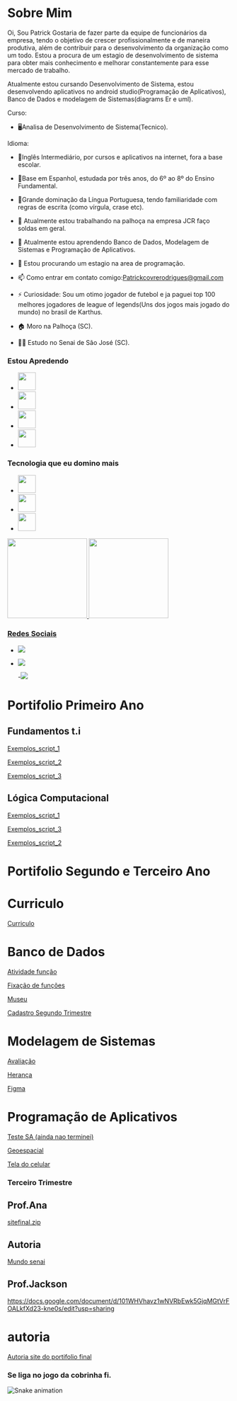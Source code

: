 # Sobre Mim


Oi, Sou Patrick
Gostaria de fazer parte da equipe de funcionários da empresa, tendo o objetivo de crescer profissionalmente e de maneira produtiva, além de contribuir para o desenvolvimento da organização como um todo. Estou a procura de um estagio de desenvolvimento de sistema para obter mais conhecimento e melhorar constantemente para esse mercado de trabalho.

Atualmente estou cursando Desenvolvimento de Sistema, estou desenvolvendo aplicativos no android studio(Programação de Aplicativos), Banco de Dados e modelagem de Sistemas(diagrams Er e uml).

Curso: 
- 🖥️Analisa de Desenvolvimento de Sistema(Tecnico).

Idioma:

- 📖Inglês Intermediário, por cursos e aplicativos na internet, fora a base escolar.

- 📖Base em Espanhol, estudada por três anos, do 6º ao 8º do Ensino Fundamental.

- 📖Grande dominação da Língua Portuguesa, tendo familiaridade com regras de escrita (como vírgula, crase etc).

- 🔭 Atualmente estou trabalhando na palhoça na empresa JCR faço soldas em geral.
- 🌱 Atualmente estou aprendendo Banco de Dados, Modelagem de Sistemas e Programação de Aplicativos.
- 🤔 Estou procurando um estagio na area de programação.
- 📫 Como entrar em contato comigo:Patrickcovrerodrigues@gmail.com
- ⚡ Curiosidade: Sou um otimo jogador de futebol e ja paguei top 100 melhores jogadores de league of legends(Uns dos jogos mais jogado do mundo) no brasil de Karthus.
- 🏠 Moro na Palhoça (SC).
- 👨‍🎓 Estudo no Senai de São José (SC).

### Estou Apredendo

- <img src="https://cdn.jsdelivr.net/gh/devicons/devicon/icons/git/git-original.svg" width="40" height="40"/>  
- <img src="https://cdn.jsdelivr.net/gh/devicons/devicon/icons/androidstudio/androidstudio-original.svg" width="40" height="40"/>
- <img src="https://cdn.jsdelivr.net/gh/devicons/devicon/icons/linux/linux-original.svg" width="40" height="40"/>
- <img src="https://cdn.jsdelivr.net/gh/devicons/devicon/icons/postgresql/postgresql-original.svg" width="40" height="40"/>

### Tecnologia que eu domino mais
- <img src="https://cdn.jsdelivr.net/gh/devicons/devicon/icons/androidstudio/androidstudio-original.svg" width="40" height="40"/>
- <img src="https://cdn.jsdelivr.net/gh/devicons/devicon/icons/postgresql/postgresql-original.svg" width="40" height="40"/>
- <img src="https://cdn.jsdelivr.net/gh/devicons/devicon/icons/git/git-original.svg" width="40" height="40"/>  

<div>
<a href="https://github.com/Patrickcovre">
<img height="180em" src="https://github-readme-stats.vercel.app/api/top-langs/?username=Patrickcovre&layout=compact&langs_count=7&theme=dracula"/>
<img height="180em" src="https://github-readme-stats.vercel.app/api?username=Patrickcovre&show_icons=true&theme=dracula&include_all_commits=true&count_private=true"/>
</div>

### Redes Sociais 
- <a href="https://instagram.com/patrickcovrerodrigues" target="_blank"><img src="https://img.shields.io/badge/-Instagram-%23E4405F?style=for-the-badge&logo=instagram&logoColor=white" target="_blank"></a>
- <a href = "mailto:patrickcovrerodrigues@gmail.com"><img src="https://img.shields.io/badge/Gmail-D14836?style=for-the-badge&logo=gmail&logoColor=white" target="_blank"></a>

  -<a href="https://www.twitch.tv/patrickcovre" target="_blank"><img src="https://img.shields.io/badge/Twitch-9146FF?style=for-the-badge&logo=twitch&logoColor=white" target="_blank"></a>
                    
          
          
          
          
         
         

# Portifolio Primeiro Ano
## Fundamentos t.i
[Exemplos_script_1](fundamentosti/avaliaçaopratica)


[Exemplos_script_2](/avaliacao13)



[Exemplos_script_3](/provati.sh)
## Lógica Computacional
[Exemplos_script_1](logicacomputacional/exmplos.java)

[Exemplos_script_3](/portifolio2b)

[Exemplos_script_2](/portifolio2b.java)

# Portifolio Segundo  e Terceiro Ano 

# Curriculo 
[Curriculo](https://github.com/Patrickcovre/Patrickcovre/blob/main/Curriculo/fotc.png)


# Banco de Dados

[Atividade função](https://github.com/Patrickcovre/Patrickcovre/blob/main/Banco%20de%20Dados/Atividade%20funções.sql)

[Fixação de funções](https://github.com/Patrickcovre/Patrickcovre/blob/main/Banco%20de%20Dados/Atividade%20de%20fixação%20Funções)

[Museu](https://github.com/Patrickcovre/Patrickcovre/blob/main/Banco%20de%20Dados/Museu.sql)

  [Cadastro Segundo Trimestre](https://github.com/Patrickcovre/Patrickcovre/files/10175484/Cadastro.2.zip)


# Modelagem de Sistemas

[Avaliação](https://github.com/Patrickcovre/Patrickcovre/blob/main/Modelagem%20de%20Sistemas/Modelagem%20de%20Sistemas%20(Avaliação))

[Herança](https://docs.google.com/document/d/1Bzom3lwLUS7gpPwTne_Yd_BRKWY-xxWMPwqLnio9Nbc/edit?usp=sharing)

[Figma](https://www.figma.com/file/OPSvyCtBvQAax7GFAglPk6/agiotagem?node-id=103%3A2)

# Programação de Aplicativos
  
[Teste SA (ainda nao terminei)](https://github.com/Patrickcovre/Patrickcovre/blob/main/Teste%20SA%20(ainda%20nao%20terminei)/Codigo)

[Geoespacial](https://github.com/Patrickcovre/Patrickcovre/blob/main/Programção%20de%20aplicativo/Geoespacial)

[Tela do celular](https://docs.google.com/document/d/13KP7L24ZLL4GnggWlBgeC5yR8HOVxHEmUmh0TzXy_7g/edit?usp=sharing)

### Terceiro Trimestre

## Prof.Ana
[sitefinal.zip](https://github.com/Patrickcovre/Patrickcovre/files/10175298/sitefinal.zip)
  ## Autoria
  [Mundo senai](https://docs.google.com/document/d/1w5b8odfC-xMFZ9GxgGF1cpyHjsT5rEkDUnaWEfRdg-o/edit?usp=sharing)

## Prof.Jackson
https://docs.google.com/document/d/101WHVhavz1wNVRbEwk5GjqMGtVrFOALkfXd23-kne0s/edit?usp=sharing
  # autoria
  [Autoria site do portifolio final](https://github.com/Patrickcovre/Patrickcovre/blob/main/Autoria)
  
### Se liga no jogo da cobrinha fi. 
![Snake animation](https://github.com/Patrickcovre/Patrickcovre/blob/output/github-contribution-grid-snake.svg)







